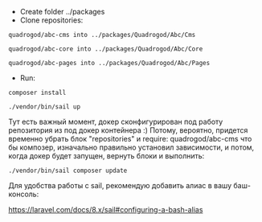 - Create folder ../packages
- Clone repositories: 

```quadrogod/abc-cms into ../packages/Quadrogod/Abc/Cms```

```quadrogod/abc-core into ../packages/Quadrogod/Abc/Core```

```quadrogod/abc-pages into ../packages/Quadrogod/Abc/Pages```

- Run: 

```composer install```

```./vendor/bin/sail up```

Тут есть важный момент, докер сконфигурирован под работу репозитория из под докер контейнера :)
Потому, вероятно, придется временно убрать блок "repositories" и require: quadrogod/abc-cms
что бы композер, изначально правильно установил зависимости, и потом, когда докер будет запущен, 
вернуть блоки и выполнить:

```./vendor/bin/sail composer update```

Для удобства работы с sail, рекомендую добавить алиас в вашу баш-консоль:

https://laravel.com/docs/8.x/sail#configuring-a-bash-alias
